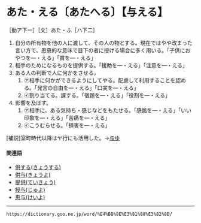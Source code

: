 # あた・える〔あたへる〕【与える】

［動ア下一］［文］あた・ふ［ハ下二］
1. 自分の所有物を他の人に渡して、その人の物とする。現在ではやや改まった言い方で、恩恵的な意味で目下の者に授ける場合に多く用いる。「子供におやつを―・える」「賞を―・える」
2. 相手のためになるものを提供する。「援助を―・える」「注意を―・える」
3. ある人の判断で人に何かをさせる。    
    1.  ㋐相手に何かができるようにしてやる。配慮して利用することを認める。「発言の自由を―・える」「口実を―・える」        
    2.  ㋑割り当てる。課する。「宿題を―・える」「役割を―・える」
4. 影響を及ぼす。    
    1.  ㋐相手に、ある気持ち・感じなどをもたせる。「感銘を―・える」「いい印象を―・える」「苦痛を―・える」        
    2.  ㋑こうむらせる。「損害を―・える」
        

\[補説\]室町時代以降はヤ行にも活用した。→[与ゆ](https://dictionary.goo.ne.jp/word/%E4%B8%8E%E3%82%86/#jn-4652)


#### 関連語

-   [供する(きょうする)](https://dictionary.goo.ne.jp/word/%E4%BE%9B%E3%81%99%E3%82%8B/#jn-56499)
-   [供与(きょうよ)](https://dictionary.goo.ne.jp/word/%E4%BE%9B%E4%B8%8E/#jn-57151)
-   [提供(ていきょう)](https://dictionary.goo.ne.jp/word/%E6%8F%90%E4%BE%9B/#jn-149748)
-   [授与(じゅよ)](https://dictionary.goo.ne.jp/word/%E6%8E%88%E4%B8%8E/#jn-106294)
-   [恵与(けいよ)](https://dictionary.goo.ne.jp/word/%E6%81%B5%E4%B8%8E/#jn-67144)

---
`https://dictionary.goo.ne.jp/word/%E4%B8%8E%E3%81%88%E3%82%8B/`